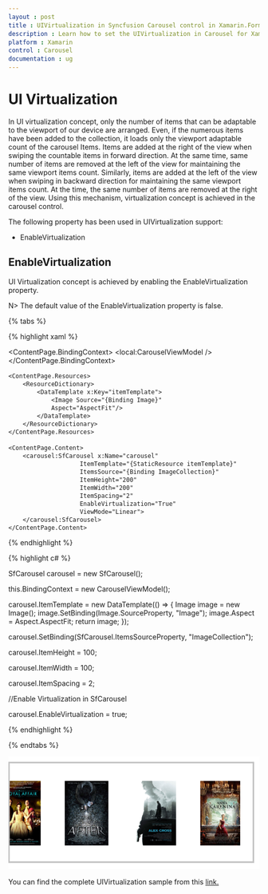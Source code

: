 ```yaml
---
layout : post
title : UIVirtualization in Syncfusion Carousel control in Xamarin.Forms.
description : Learn how to set the UIVirtualization in Carousel for Xamarin.Forms.
platform : Xamarin
control : Carousel
documentation : ug
---
```


# UI Virtualization

In UI virtualization concept, only the number of items that can be adaptable to the viewport of our device are arranged. Even, if the numerous items have been added to the collection, it loads only the viewport adaptable count of the carousel Items. Items are added at the right of the view when swiping the countable items in forward direction. At the same time, same number of items are removed at the left of the view for maintaining the same viewport items count. Similarly, items are added at the left of the view when swiping in backward direction for maintaining the same viewport items count. At the time, the same number of items are removed at the right of the view. Using this mechanism, virtualization concept is achieved in the carousel control. 

The following property has been used in UIVirtualization support:

* EnableVirtualization  

## EnableVirtualization

UI Virtualization concept is achieved by enabling the EnableVirtualization property.

N> The default value of the EnableVirtualization property is false.

{% tabs %}

{% highlight xaml %}

<?xml version="1.0" encoding="utf-8" ?>
<ContentPage xmlns="http://xamarin.com/schemas/2014/forms"
    xmlns:x="http://schemas.microsoft.com/winfx/2009/xaml"
    xmlns:local="clr-namespace:LoadMore"
    x:Class="LoadMore.MainPage"
    xmlns:carousel="clr-namespace:Syncfusion.SfCarousel.XForms;assembly=Syncfusion.SfCarousel.XForms">

<ContentPage.BindingContext>
  <local:CarouselViewModel />
</ContentPage.BindingContext>

	<ContentPage.Resources>
		<ResourceDictionary>
			<DataTemplate x:Key="itemTemplate">
				<Image Source="{Binding Image}"
				Aspect="AspectFit"/>
			</DataTemplate>
		</ResourceDictionary>
	</ContentPage.Resources>

	<ContentPage.Content>
		<carousel:SfCarousel x:Name="carousel"
						ItemTemplate="{StaticResource itemTemplate}"
						ItemsSource="{Binding ImageCollection}"
						ItemHeight="200"
						ItemWidth="200"
						ItemSpacing="2"
                        EnableVirtualization="True"
						ViewMode="Linear">
		</carousel:SfCarousel>
	</ContentPage.Content>
</ContentPage>

{% endhighlight %}

{% highlight c# %}

SfCarousel carousel = new SfCarousel();

this.BindingContext = new CarouselViewModel();

carousel.ItemTemplate = new DataTemplate(() => {
                Image image = new Image();
                image.SetBinding(Image.SourceProperty, "Image");
                image.Aspect = Aspect.AspectFit;
                return image;
            });

carousel.SetBinding(SfCarousel.ItemsSourceProperty, "ImageCollection");

carousel.ItemHeight = 100;

carousel.ItemWidth = 100;

carousel.ItemSpacing = 2;
            
//Enable Virtualization in SfCarousel
           
 carousel.EnableVirtualization = true;

{% endhighlight %}

{% endtabs %}

![](images/UIVirtualization.png)

You can find the complete UIVirtualization sample from this [link.](http://www.syncfusion.com/downloads/support/forum/137855/ze/UIVirtualization618680329)